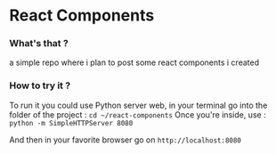 # React Components

### What's that ? ###

a simple repo where i plan to post some react components i created

### How to try it ? ###

To run it you could use Python server web, in your terminal go into the folder of the project :
`cd ~/react-components`
Once you're inside, use :
`python -m SimpleHTTPServer 8080`

And then in your favorite browser go on ` http://localhost:8080 `
